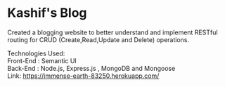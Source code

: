 # Kashif's Blog
Created a blogging website to better understand and implement RESTful routing for CRUD (Create,Read,Update and Delete) operations.

Technologies Used: <br /> 
Front-End : Semantic UI <br />
Back-End  : Node.js, Express.js , MongoDB and Mongoose
<br />
Link: https://immense-earth-83250.herokuapp.com/
